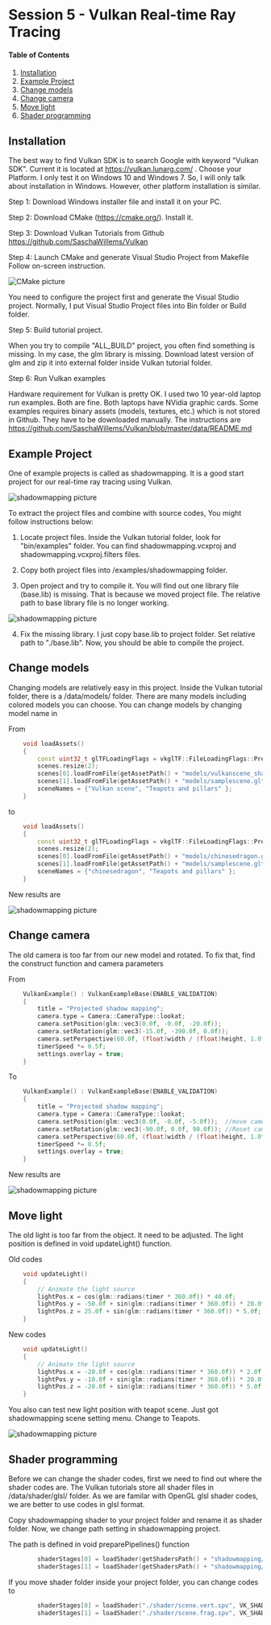 # Session 5 - Vulkan Real-time Ray Tracing 

#### Table of Contents
1. [Installation](https://github.coventry.ac.uk/ac7020/322COM_TeachingMaterial/blob/master/Session%205#Installation)
2. [Example Project](https://github.coventry.ac.uk/ac7020/322COM_TeachingMaterial/blob/master/Session%205#Example-Project)
3. [Change models](https://github.coventry.ac.uk/ac7020/322COM_TeachingMaterial/blob/master/Session%205#Change-models)
4. [Change camera](https://github.coventry.ac.uk/ac7020/322COM_TeachingMaterial/blob/master/Session%205#Change-camera)
5. [Move light](https://github.coventry.ac.uk/ac7020/322COM_TeachingMaterial/blob/master/Session%205#Move-light)
6. [Shader programming](https://github.coventry.ac.uk/ac7020/322COM_TeachingMaterial/blob/master/Session%205#Shader-programming)

## Installation

The best way to find Vulkan SDK is to search Google with keyword "Vulkan SDK". Current it is located at
https://vulkan.lunarg.com/ . Choose your Platform. I only test it on Windows 10 and Windows 7. 
So, I will only talk about installation in Windows. However, other platform installation is similar. 

Step 1: Download Windows installer file and install it on your PC.

Step 2: Download CMake (https://cmake.org/). Install it.

Step 3: Download Vulkan Tutorials from Github https://github.com/SaschaWillems/Vulkan 

Step 4: Launch CMake and generate Visual Studio Project from Makefile
Follow on-screen instruction.

![CMake picture](https://github.coventry.ac.uk/ac7020/322COM_TeachingMaterial/blob/master/Session%205/Readme%20Pictures/CMake.JPG)

You need to configure the project first and generate the Visual Studio project. Normally, I put Visual Studio Project files into Bin folder or Build folder.

Step 5: Build tutorial project.

When you try to compile "ALL_BUILD" project, you often find something is missing.
In my case, the glm library is missing. Download latest version of glm and zip it into external folder inside Vulkan tutorial folder.

Step 6: Run Vulkan examples

Hardware requirement for Vulkan is pretty OK. I used two 10 year-old laptop run examples. Both are fine.
Both laptops have NVidia graphic cards. 
Some examples requires binary assets (models, textures, etc.) which is not stored in Github. They have to be downloaded manually.
The instructions are
https://github.com/SaschaWillems/Vulkan/blob/master/data/README.md
 
## Example Project

One of example projects is called as shadowmapping. It is a good start project for our real-time ray tracing using Vulkan.

![shadowmapping picture](https://github.coventry.ac.uk/ac7020/322COM_TeachingMaterial/blob/master/Session%205/Readme%20Pictures/shadowmapping.JPG)

To extract the project files and combine with source codes, You might follow instructions below:

1. Locate project files. 
Inside the Vulkan tutorial folder, look for "bin/examples" folder.
You can find  shadowmapping.vcxproj and shadowmapping.vcxproj.filters files.

2. Copy both project files into /examples/shadowmapping folder.

3. Open project and try to compile it. You will find out one library file (base.lib) is missing.
That is because we moved project file. The relative path to base library file is no longer working.

![shadowmapping picture](https://github.coventry.ac.uk/ac7020/322COM_TeachingMaterial/blob/master/Session%205/Readme%20Pictures/projectsetting.JPG)

4. Fix the missing library. 
I just copy base.lib to project folder. Set relative path to "./base.lib". Now, you should be able to compile the project. 


## Change models

Changing models are relatively easy in this project. Inside the Vulkan tutorial folder, there is a /data/models/ folder.
There are many models including colored models you can choose.
You can change models by changing model name in 

From 

```C++
	void loadAssets()
	{
		const uint32_t glTFLoadingFlags = vkglTF::FileLoadingFlags::PreTransformVertices | vkglTF::FileLoadingFlags::PreMultiplyVertexColors | vkglTF::FileLoadingFlags::FlipY;
		scenes.resize(2);
		scenes[0].loadFromFile(getAssetPath() + "models/vulkanscene_shadow.gltf", vulkanDevice, queue, glTFLoadingFlags);
		scenes[1].loadFromFile(getAssetPath() + "models/samplescene.gltf", vulkanDevice, queue, glTFLoadingFlags);
		sceneNames = {"Vulkan scene", "Teapots and pillars" };
	}
```

to

```C++
	void loadAssets()
	{
		const uint32_t glTFLoadingFlags = vkglTF::FileLoadingFlags::PreTransformVertices | vkglTF::FileLoadingFlags::PreMultiplyVertexColors | vkglTF::FileLoadingFlags::FlipY;
		scenes.resize(2);
		scenes[0].loadFromFile(getAssetPath() + "models/chinesedragon.gltf", vulkanDevice, queue, glTFLoadingFlags);
		scenes[1].loadFromFile(getAssetPath() + "models/samplescene.gltf", vulkanDevice, queue, glTFLoadingFlags);
		sceneNames = {"chinesedragon", "Teapots and pillars" };
	}
```

New results are

![shadowmapping picture](https://github.coventry.ac.uk/ac7020/322COM_TeachingMaterial/blob/master/Session%205/Readme%20Pictures/dragon.JPG)

## Change camera

The old camera is too far from our new model and rotated. To fix that, find the construct function and camera parameters

From 

```C++
	VulkanExample() : VulkanExampleBase(ENABLE_VALIDATION)
	{
		title = "Projected shadow mapping";
		camera.type = Camera::CameraType::lookat;
		camera.setPosition(glm::vec3(0.0f, -0.0f, -20.0f));
		camera.setRotation(glm::vec3(-15.0f, -390.0f, 0.0f));
		camera.setPerspective(60.0f, (float)width / (float)height, 1.0f, 256.0f);
		timerSpeed *= 0.5f;
		settings.overlay = true;
	}
```

To

```C++
	VulkanExample() : VulkanExampleBase(ENABLE_VALIDATION)
	{
		title = "Projected shadow mapping";
		camera.type = Camera::CameraType::lookat;
		camera.setPosition(glm::vec3(0.0f, -0.0f, -5.0f));  //move camera close to the object by change Z values
		camera.setRotation(glm::vec3(-90.0f, 0.0f, 90.0f)); //Reset camera rotation
		camera.setPerspective(60.0f, (float)width / (float)height, 1.0f, 256.0f);
		timerSpeed *= 0.5f;
		settings.overlay = true;
	}
```

New results are

![shadowmapping picture](https://github.coventry.ac.uk/ac7020/322COM_TeachingMaterial/blob/master/Session%205/Readme%20Pictures/dragonReset.JPG)


## Move light

The old light is too far from the object. It need to be adjusted. The light position is defined in void updateLight() function.

Old codes

```C++
	void updateLight()
	{
		// Animate the light source
		lightPos.x = cos(glm::radians(timer * 360.0f)) * 40.0f;
		lightPos.y = -50.0f + sin(glm::radians(timer * 360.0f)) * 20.0f;
		lightPos.z = 25.0f + sin(glm::radians(timer * 360.0f)) * 5.0f;
	}
```

New codes

```C++
	void updateLight()
	{
		// Animate the light source
		lightPos.x = -20.0f + cos(glm::radians(timer * 360.0f)) * 2.0f; //align with object center
		lightPos.y = -10.0f + sin(glm::radians(timer * 360.0f)) * 20.0f;
		lightPos.z = -20.0f + sin(glm::radians(timer * 360.0f)) * 5.0f;  // move light close to the camera
	}
```

You also can test new light position with teapot scene. Just got shadowmapping scene setting menu. Change to Teapots.

![shadowmapping picture](https://github.coventry.ac.uk/ac7020/322COM_TeachingMaterial/blob/master/Session%205/Readme%20Pictures/Teapot.JPG)

## Shader programming

Before we can change the shader codes, first we need to find out where the shader codes are.
The Vulkan tutorials store all shader files in /data/shader/glsl/ folder. As we are familar with OpenGL glsl shader codes, we are better to use codes in glsl format.

Copy shadowmapping shader to your project folder and rename it as shader folder. Now, we change path setting in shadowmapping project.

The path is defined in void preparePipelines() function

```C++
		shaderStages[0] = loadShader(getShadersPath() + "shadowmapping/scene.vert.spv", VK_SHADER_STAGE_VERTEX_BIT);
		shaderStages[1] = loadShader(getShadersPath() + "shadowmapping/scene.frag.spv", VK_SHADER_STAGE_FRAGMENT_BIT);
```

If you move shader folder inside your project folder, you can change codes to


```C++
		shaderStages[0] = loadShader("./shader/scene.vert.spv", VK_SHADER_STAGE_VERTEX_BIT);  
		shaderStages[1] = loadShader("./shader/scene.frag.spv", VK_SHADER_STAGE_FRAGMENT_BIT);
```